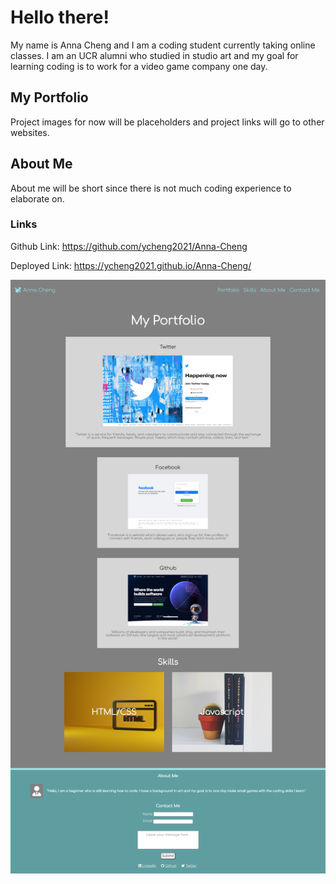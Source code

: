# Hello there!
My name is Anna Cheng and I am a coding student currently taking online classes. I am an UCR alumni who studied in studio art and my goal for learning coding is to work for a video game company one day.  

## My Portfolio
Project images for now will be placeholders and project links will go to other websites. 

## About Me
About me will be short since there is not much coding experience to elaborate on. 

### Links

Github Link: https://github.com/ycheng2021/Anna-Cheng

Deployed Link: https://ycheng2021.github.io/Anna-Cheng/

![This is a screenshot of the website](./assets/images/Anna-Cheng-link.png)

